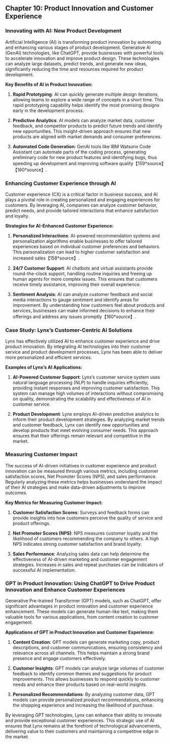 ## Chapter 10: Product Innovation and Customer Experience

### Innovating with AI: New Product Development

Artificial Intelligence (AI) is transforming product innovation by automating and enhancing various stages of product development. Generative AI (GenAI) technologies, like ChatGPT, provide businesses with powerful tools to accelerate innovation and improve product design. These technologies can analyze large datasets, predict trends, and generate new ideas, significantly reducing the time and resources required for product development.

**Key Benefits of AI in Product Innovation:**

1. **Rapid Prototyping**: AI can quickly generate multiple design iterations, allowing teams to explore a wide range of concepts in a short time. This rapid prototyping capability helps identify the most promising designs early in the development process.
   
2. **Predictive Analytics**: AI models can analyze market data, customer feedback, and competitor products to predict future trends and identify new opportunities. This insight-driven approach ensures that new products are aligned with market demands and consumer preferences.

3. **Automated Code Generation**: GenAI tools like IBM Watsonx Code Assistant can automate parts of the coding process, generating preliminary code for new product features and identifying bugs, thus speeding up development and improving software quality【159†source】【160†source】.

### Enhancing Customer Experience through AI

Customer experience (CX) is a critical factor in business success, and AI plays a pivotal role in creating personalized and engaging experiences for customers. By leveraging AI, companies can analyze customer behavior, predict needs, and provide tailored interactions that enhance satisfaction and loyalty.

**Strategies for AI-Enhanced Customer Experience:**

1. **Personalized Interactions**: AI-powered recommendation systems and personalization algorithms enable businesses to offer tailored experiences based on individual customer preferences and behaviors. This personalization can lead to higher customer satisfaction and increased sales【158†source】.

2. **24/7 Customer Support**: AI chatbots and virtual assistants provide round-the-clock support, handling routine inquiries and freeing up human agents for more complex issues. This ensures that customers receive timely assistance, improving their overall experience.

3. **Sentiment Analysis**: AI can analyze customer feedback and social media interactions to gauge sentiment and identify areas for improvement. By understanding how customers feel about products and services, businesses can make informed decisions to enhance their offerings and address any issues promptly【160†source】.

### Case Study: Lynx’s Customer-Centric AI Solutions

Lynx has effectively utilized AI to enhance customer experience and drive product innovation. By integrating AI technologies into their customer service and product development processes, Lynx has been able to deliver more personalized and efficient services.

**Examples of Lynx’s AI Applications:**

1. **AI-Powered Customer Support**: Lynx’s customer service system uses natural language processing (NLP) to handle inquiries efficiently, providing instant responses and improving customer satisfaction. This system can manage high volumes of interactions without compromising on quality, demonstrating the scalability and effectiveness of AI in customer service.

2. **Product Development**: Lynx employs AI-driven predictive analytics to inform their product development strategies. By analyzing market trends and customer feedback, Lynx can identify new opportunities and develop products that meet evolving consumer needs. This approach ensures that their offerings remain relevant and competitive in the market.

### Measuring Customer Impact

The success of AI-driven initiatives in customer experience and product innovation can be measured through various metrics, including customer satisfaction scores, Net Promoter Scores (NPS), and sales performance. Regularly analyzing these metrics helps businesses understand the impact of their AI strategies and make data-driven adjustments to improve outcomes.

**Key Metrics for Measuring Customer Impact:**

1. **Customer Satisfaction Scores**: Surveys and feedback forms can provide insights into how customers perceive the quality of service and product offerings.
   
2. **Net Promoter Scores (NPS)**: NPS measures customer loyalty and the likelihood of customers recommending the company to others. A high NPS indicates strong customer satisfaction and brand loyalty.

3. **Sales Performance**: Analyzing sales data can help determine the effectiveness of AI-driven marketing and customer engagement strategies. Increases in sales and repeat purchases can be indicators of successful AI implementation.

### GPT in Product Innovation: Using ChatGPT to Drive Product Innovation and Enhance Customer Experiences

Generative Pre-trained Transformer (GPT) models, such as ChatGPT, offer significant advantages in product innovation and customer experience enhancement. These models can generate human-like text, making them valuable tools for various applications, from content creation to customer engagement.

**Applications of GPT in Product Innovation and Customer Experience:**

1. **Content Creation**: GPT models can generate marketing copy, product descriptions, and customer communications, ensuring consistency and relevance across all channels. This helps maintain a strong brand presence and engage customers effectively.

2. **Customer Insights**: GPT models can analyze large volumes of customer feedback to identify common themes and suggestions for product improvements. This allows businesses to respond quickly to customer needs and enhance their products based on real-world insights.

3. **Personalized Recommendations**: By analyzing customer data, GPT models can provide personalized product recommendations, enhancing the shopping experience and increasing the likelihood of purchase.

By leveraging GPT technologies, Lynx can enhance their ability to innovate and provide exceptional customer experiences. This strategic use of AI ensures that Lynx remains at the forefront of technological advancements, delivering value to their customers and maintaining a competitive edge in the market.
